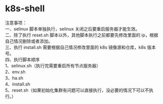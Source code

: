 # k8s-shell
注意事项：   
一、selinux 脚本单独执行，selinux 关闭之后要重启服务器才能生效。  
二、除了执行 reset.sh 脚本以外，其他脚本执行之前都要先修改里面的 ip，根据自己情况删除或者添加。  
三、执行 install.sh 需要根据自己情况修改里面的 k8s 镜像源和仓库，k8s 版本号。  
四、执行脚本顺序  
1、selinux.sh（执行完需要重启所有节点服务器）  
2、env.sh  
3、ha.sh  
4、install.sh  
5、reset.sh（如果初始化集群有问题可以直接执行，没必要的情况下可以不执行。）  
